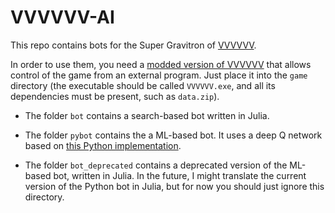# VVVVVV-AI

This repo contains bots for the Super Gravitron of [VVVVVV](https://github.com/TerryCavanagh/VVVVVV/).

In order to use them, you need a [modded version of VVVVVV](https://github.com/E-Sh4rk/VVVVVV) that allows control of the game from an external program.
Just place it into the `game` directory
(the executable should be called `VVVVVV.exe`, and all its dependencies must be present, such as `data.zip`).

- The folder `bot` contains a search-based bot written in Julia.

- The folder `pybot` contains the a ML-based bot. It uses a deep Q network based on [this Python implementation](https://github.com/Kaixhin/Rainbow).

- The folder `bot_deprecated` contains a deprecated version of the ML-based bot, written in Julia.
In the future, I might translate the current version of the Python bot in Julia, but for now you should just ignore this directory.
